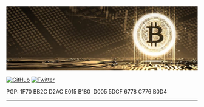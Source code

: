 <div align="center">
	<img src="https://github.com/MrJohnsson77/MrJohnsson77/raw/main/main.jpeg" alt="Rules without rulers!">
</div>

[![GitHub](https://img.shields.io/badge/GitHub-%40MrJohnsson77-239a3b.svg)](https://github.com/MrJohnsson77)
[![Twitter](https://img.shields.io/badge/Twitter-%40MrJohnsson77-58a1f2.svg)](https://twitter.com/MrJohnsson77)

PGP: 1F70 BB2C D2AC E015 B180  D005 5DCF 6778 C776 B0D4

---
